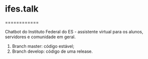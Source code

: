 # ifes.talk
============

Chatbot do Instituto Federal do ES - assistente virtual para os alunos, servidores e comunidade em geral.

1. Branch master: código estável;
2. Branch develop: código de uma release.
